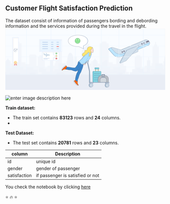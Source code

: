 ## Customer Flight Satisfaction Prediction
The dataset consist of information of passengers bording and debording information and the services provided during the travel in the flight.
![enter image description here](https://github.com/imsomu/Customer-Flight-Satisfaction-Prediction-Somnath/blob/main/Airline%20satisfaction%20Image1.png?raw=true)

![enter image description here](https://cdn.dbusiness.com/wp-content/uploads/sites/33/2021/04/ACSIhotelflightsatisfaction.jpg)

**Train dataset:**

 - The train set contains **83123** rows and **24** columns.
 -
**Test Dataset:**

 - The test set contains **20781** rows and **23** columns.

|column| Description |
|--|--|
| id | unique id |
| gender | gender of passenger |
| satisfaction | if passenger is satisfied or not |

You check the notebook by clicking [here](https://github.com/imsomu/Customer-Flight-Satisfaction-Prediction-Somnath/blob/main/Flight%20Passenger%20Satisfaction%20Prediction.ipynb)

:star: :fire: :star:

